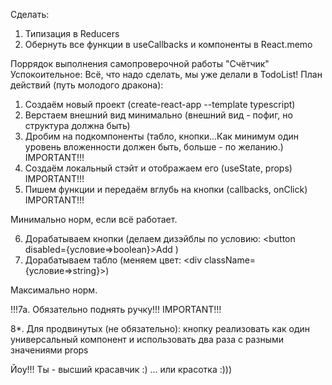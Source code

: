 Сделать:

1. Типизация в Reducers
2. Обернуть все функции в useCallbacks и компоненты в React.memo

Поррядок выполнения самопроверочной работы "Счётчик"
Успокоительное: Всё, что надо сделать, мы уже делали в TodoList!
План действий (путь молодого дракона):

1. Создаём новый проект
   (create-react-app --template typescript)
2. Верстаем внешний вид минимально
   (внешний вид - пофиг, но структура должна быть)
3. Дробим на подкомпоненты
   (табло, кнопки...Как минимум один уровень вложенности должен быть,
   больше - по желанию.)    IMPORTANT!!!
4. Создаём локальный стэйт и
   отображаем его (useState, props) IMPORTANT!!!
5. Пишем функции и передаём вглубь на кнопки
   (callbacks, onClick) IMPORTANT!!!

Минимально норм, если всё работает.

6. Дорабатываем кнопки (делаем дизэйблы по условию:
   <button disabled={условие=>boolean}>Add</button> )
7. Дорабатываем табло
   (меняем цвет: <div className={условие=>string}></div>)

Максимально норм.

!!!7a. Обязательно поднять ручку!!! IMPORTANT!!!

8*. Для продвинутых (не обязательно):
кнопку реализовать как один универсальный компонент и
использовать два раза с разными значениями props

Йоу!!! Ты - высший красавчик :)
... или красотка :)))


